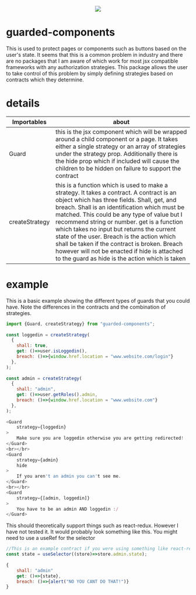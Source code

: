 <p align="center">
  <img src="https://raw.githubusercontent.com/lewibs/guarded-components/main/images/guard.PNG" />
</p>

# guarded-components
This is used to protect pages or components such as buttons based on the user's state. It seems that this is a common problem in industry and there are no packages that I am aware of which work for most jsx compatible frameworks with any authorization strategies. This package allows the user to take control of this problem by simply defining strategies based on contracts which they determine.
 
 
# details
| Importables | about |
| ----------- | ----------- |
| Guard | this is the jsx component which will be wrapped around a child component or a page. It takes either a single strategy or an array of strategies under the strategy prop. Additionally there is the hide prop which if included will cause the children to be hidden on failure to support the contract |
| createStrategy | this is a function which is used to make a strategy. It takes a contract. A contract is an object which has three fields. Shall, get, and breach. Shall is an identification which must be matched. This could be any type of value but I recommend string or number. get is a function which takes no input but returns the current state of the user. Breach is the action which shall be taken if the contract is broken. Breach however will not be enacted if hide is attached to the guard as hide is the action which is taken |
 
# example
This is a basic example showing the different types of guards that you could have. Note the differences in the contracts and the combination of strategies.
 
```js
import {Guard, createStrategy} from "guarded-components";
 
const loggedin = createStrategy(
  {
    shall: true,
    get: ()=>user.isLoggedin(),
    breach: ()=>{window.href.location = "www.website.com/login"}
  },
);
 
const admin = createStrategy(
  {
    shall: "admin",
    get: ()=>user.getRoles().admin,
    breach: ()=>{window.href.location = "www.website.com"}
  },
);
 
<Guard
    strategy={loggedin}
>
    Make sure you are loggedin otherwise you are getting redirected!
</Guard>
<br></br>
<Guard
    strategy={admin}
    hide
>
    If you aren't an admin you can't see me.
</Guard>
<br></br>
<Guard
    strategy={[admin, loggedin]}
>
    You have to be an admin AND loggedin :/
</Guard>
```
 
This should theoretically support things such as react-redux. However I have not tested it. It would probably look something like this. You might need to use a useRef for the selector
 
```js
//This is an example contract if you were using something like react-redux
const state = useSelector((store)=>store.admin.state);
 
{
    shall: "admin"
    get: ()=>{state},
    breach: ()=>{alert("NO YOU CANT DO THAT!")}
}
```